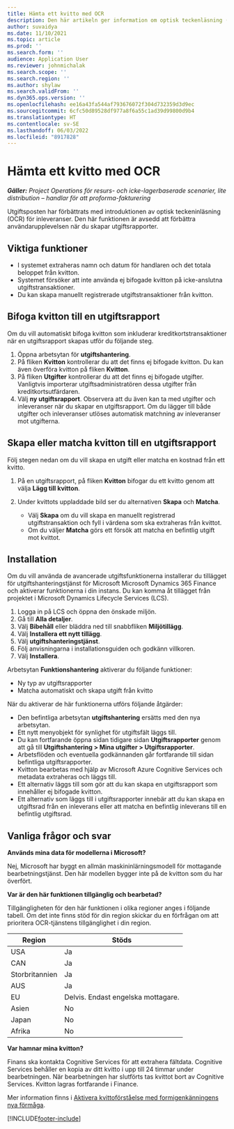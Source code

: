 ```yaml
---
title: Hämta ett kvitto med OCR
description: Den här artikeln ger information om optisk teckenläsning (OCR) av kvitton.
author: suvaidya
ms.date: 11/10/2021
ms.topic: article
ms.prod: ''
ms.search.form: ''
audience: Application User
ms.reviewer: johnmichalak
ms.search.scope: ''
ms.search.region: ''
ms.author: shylaw
ms.search.validFrom: ''
ms.dyn365.ops.version: ''
ms.openlocfilehash: ee16a43fa544af793676072f304d732359d3d9ec
ms.sourcegitcommit: 6cfc50d89528df977a8f6a55c1ad39d99800d9b4
ms.translationtype: HT
ms.contentlocale: sv-SE
ms.lasthandoff: 06/03/2022
ms.locfileid: "8917828"
---
```

# <a name="capture-a-receipt-using-ocr"></a>Hämta ett kvitto med OCR

_**Gäller:** Project Operations för resurs- och icke-lagerbaserade scenarier, lite distribution – handlar för att proforma-fakturering_

Utgiftsposten har förbättrats med introduktionen av optisk teckeninläsning (OCR) för inleveranser. Den här funktionen är avsedd att förbättra användarupplevelsen när du skapar utgiftsrapporter.

## <a name="key-features"></a>Viktiga funktioner

- I systemet extraheras namn och datum för handlaren och det totala beloppet från kvitton.
- Systemet försöker att inte använda ej bifogade kvitton på icke-anslutna utgiftstransaktioner.
- Du kan skapa manuellt registrerade utgiftstransaktioner från kvitton.

## <a name="attach-receipts-to-an-expense-report"></a>Bifoga kvitton till en utgiftsrapport

Om du vill automatiskt bifoga kvitton som inkluderar kreditkortstransaktioner när en utgiftsrapport skapas utför du följande steg.

  1. Öppna arbetsytan för **utgiftshantering**.
  2. På fliken **Kvitton** kontrollerar du att det finns ej bifogade kvitton. Du kan även överföra kvitton på fliken **Kvitton**.
  3. På fliken **Utgifter** kontrollerar du att det finns ej bifogade utgifter. Vanligtvis importerar utgiftsadministratören dessa utgifter från kreditkortsutfärdaren.
  4. Välj **ny utgiftsrapport**. Observera att du även kan ta med utgifter och inleveranser när du skapar en utgiftsrapport. Om du lägger till både utgifter och inleveranser utlöses automatisk matchning av inleveranser mot utgifterna.

## <a name="create-or-match-receipts-to-an-expense-report"></a>Skapa eller matcha kvitton till en utgiftsrapport
Följ stegen nedan om du vill skapa en utgift eller matcha en kostnad från ett kvitto.

  1. På en utgiftsrapport, på fliken **Kvitton** bifogar du ett kvitto genom att välja **Lägg till kvitton**.
  2. Under kvittots uppladdade bild ser du alternativen **Skapa** och **Matcha**.

      - Välj **Skapa** om du vill skapa en manuellt registrerad utgiftstransaktion och fyll i värdena som ska extraheras från kvittot.
      - Om du väljer **Matcha** görs ett försök att matcha en befintlig utgift mot kvittot.

## <a name="installation"></a>Installation

Om du vill använda de avancerade utgiftsfunktionerna installerar du tillägget för utgiftshanteringstjänst för Microsoft Microsoft Dynamics 365 Finance och aktiverar funktionerna i din instans. Du kan komma åt tillägget från projektet i Microsoft Dynamics Lifecycle Services (LCS).

1. Logga in på LCS och öppna den önskade miljön.
2. Gå till **Alla detaljer**.
3. Välj **Bibehåll** eller bläddra ned till snabbfliken **Miljötillägg**.
4. Välj **Installera ett nytt tillägg**.
5. Välj **utgiftshanteringstjänst**.
6. Följ anvisningarna i installationsguiden och godkänn villkoren.
7. Välj **Installera**.

Arbetsytan **Funktionshantering** aktiverar du följande funktioner:

- Ny typ av utgiftsrapporter
- Matcha automatiskt och skapa utgift från kvitto

När du aktiverar de här funktionerna utförs följande åtgärder:

- Den befintliga arbetsytan **utgiftshantering** ersätts med den nya arbetsytan.
- Ett nytt menyobjekt för synlighet för utgiftsfält läggs till.
- Du kan fortfarande öppna sidan tidigare sidan **Utgiftsrapporter** genom att gå till **Utgiftshantering > Mina utgifter > Utgiftsrapporter**.
- Arbetsflöden och eventuella godkännanden går fortfarande till sidan befintliga utgiftsrapporter.
- Kvitton bearbetas med hjälp av Microsoft Azure Cognitive Services och metadata extraheras och läggs till.
- Ett alternativ läggs till som gör att du kan skapa en utgiftsrapport som innehåller ej bifogade kvitton.
- Ett alternativ som läggs till i utgiftsrapporter innebär att du kan skapa en utgiftsrad från en inleverans eller att matcha en befintlig inleverans till en befintlig utgiftsrad.

## <a name="frequently-asked-questions"></a>Vanliga frågor och svar

**Används mina data för modellerna i Microsoft?**

Nej, Microsoft har byggt en allmän maskininlärningsmodell för mottagande bearbetningstjänst. Den här modellen bygger inte på de kvitton som du har överfört.

**Var är den här funktionen tillgänglig och bearbetad?**

Tillgängligheten för den här funktionen i olika regioner anges i följande tabell. Om det inte finns stöd för din region skickar du en förfrågan om att prioritera OCR-tjänstens tillgänglighet i din region. 

| Region | Stöds                         |
|--------|-----------------------------------|
| USA    | Ja                               |
| CAN    | Ja                               |
| Storbritannien     | Ja                               |
| AUS    | Ja                               |
| EU     | Delvis. Endast engelska mottagare. |
| Asien   | No                                |
| Japan  | No                                |
| Afrika | No                                |

**Var hamnar mina kvitton?**

Finans ska kontakta Cognitive Services för att extrahera fältdata. Cognitive Services behåller en kopia av ditt kvitto i upp till 24 timmar under bearbetningen. När bearbetningen har slutförts tas kvittot bort av Cognitive Services. Kvitton lagras fortfarande i Finance.

Mer information finns i [Aktivera kvittoförståelse med formigenkänningens nya förmåga](https://azure.microsoft.com/blog/enable-receipt-understanding-with-form-recognizer-s-new-capability/).


[!INCLUDE[footer-include](../includes/footer-banner.md)]

